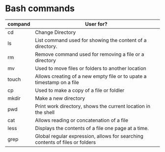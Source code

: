 # Bash commands

| compand | User for?
| --------|-------------------------------------------------
| cd      | Change Directory
| ls      | List command used for showing the content of a directory.
| rm      | Remove command used for removing a file or a directory
| mv      | Used to move files or folders to another location
| touch   | Allows creating of a new empty file or to upate a timestamp on a file
| cp      | Used to make a copy of a file or foldler
| mkdir   | Make a new directory
| pwd     | Print work directory, shows the current location in the shell
| cat     | Allows reading or concatenation of a file
| less    | Displays the contents of a file one page at a time.
| grep    | Global regular expression, allows for searching contents of files or folders

 
